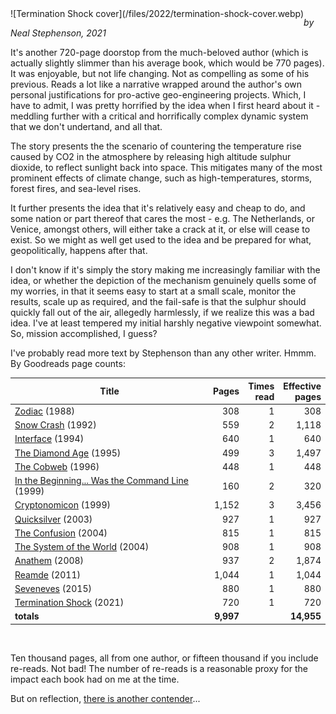 <!--
.. title: Termination Shock
.. slug: termination-shock
.. date: 2022-01-14 09:20:55 UTC-06:00
.. tags: media,book,novel,fiction,science-fiction,environment
-->

<span style="float: left">
![Termination Shock cover](/files/2022/termination-shock-cover.webp)
</span>

*by Neal Stephenson, 2021*

It's another 720-page doorstop from the much-beloved author (which is actually
slightly slimmer than his average book, which would be 770 pages). It was
enjoyable, but not life changing. Not as compelling as some of his previous.
Reads a lot like a narrative wrapped around the author's own personal
justifications for pro-active geo-engineering projects. Which, I have to admit,
I was pretty horrified by the idea when I first heard about it - meddling
further with a critical and horrifically complex dynamic system that we don't
undertand, and all that.

The story presents the the scenario of countering the temperature rise caused
by CO2 in the atmosphere by releasing high altitude sulphur dioxide, to reflect
sunlight back into space. This mitigates many of the most prominent effects of
climate change, such as high-temperatures, storms, forest fires, and sea-level
rises.

It further presents the idea that it's relatively easy and cheap to do, and
some nation or part thereof that cares the most - e.g. The Netherlands, or
Venice, amongst others, will either take a crack at it, or else will cease to
exist. So we might as well get used to the idea and be prepared for what,
geopolitically, happens after that.

I don't know if it's simply the story making me increasingly familiar with the
idea, or whether the depiction of the mechanism genuinely quells some of my
worries, in that it seems easy to start at a small scale, monitor the results,
scale up as required, and the fail-safe is that the sulphur should quickly fall
out of the air, allegedly harmlessly, if we realize this was a bad idea. I've
at least tempered my initial harshly negative viewpoint somewhat. So, mission
accomplished, I guess?

I've probably read more text by Stephenson than any other writer. Hmmm. By
Goodreads page counts:

| Title                          | Pages | Times<br />read | Effective<br />pages |
|--------------------------------|------:|-----------:|----------------:|
| [Zodiac](https://www.goodreads.com/book/show/825.Zodiac) (1988)                   |   308 | 1          |   308           |
| [Snow Crash](https://www.goodreads.com/book/show/40651883-snow-crash) (1992)      |   559 | 2          | 1,118           |
| [Interface](https://www.goodreads.com/book/show/828.Interface) (1994)             |   640 | 1          |   640           |
| [The Diamond Age](https://www.goodreads.com/book/show/827.The_Diamond_Age) (1995) |   499 | 3          | 1,497           |
| [The Cobweb](https://www.goodreads.com/book/show/824.The_Cobweb) (1996)           |   448 | 1          |   448           |
| [In the Beginning... Was the Command Line](https://www.goodreads.com/book/show/40383049-in-the-beginning-was-the-command-line) (1999) |   160 | 2          |   320           |
| [Cryptonomicon](https://www.goodreads.com/book/show/816.Cryptonomicon) (1999)     | 1,152 | 3          | 3,456           |
| [Quicksilver](https://www.goodreads.com/book/show/823.Quicksilver) (2003)         |   927 | 1          |   927           |
| [The Confusion](https://www.goodreads.com/book/show/822.The_Confusion) (2004)     |   815 | 1          |   815           |
| [The System of the World](https://www.goodreads.com/book/show/116257.The_System_of_the_World) (2004) |   908 | 1          |   908           |
| [Anathem](https://www.goodreads.com/book/show/2845024-anathem) (2008)             |   937 | 2          | 1,874           |
| [Reamde](https://www.goodreads.com/book/show/10552338-reamde) (2011)              | 1,044 | 1          | 1,044           |
| [Seveneves](https://www.goodreads.com/book/show/22816087-seveneves) (2015)        |   880 | 1          |   880           |
| [Termination Shock](https://www.goodreads.com/book/show/57094295-termination-shock) (2021) |   720 | 1          |   720           |
|                                                                     **totals** | **9,997** |            | **14,955**      |

<br />

Ten thousand pages, all from one author, or fifteen thousand if you include
re-reads. Not bad! The number of re-reads is a reasonable proxy for the impact
each book had on me at the time.

But on reflection, [there is another contender](/posts/the-works-of-larry-niven)...

<br style="clear: left" />

